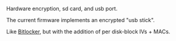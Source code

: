 
Hardware encryption, sd card, and usb port.

The current firmware implements an encrypted
"usb stick".

Like [Bitlocker](http://css.csail.mit.edu/6.858/2013/readings/bitlocker.pdf),
but with the addition of per disk-block IVs + MACs.

